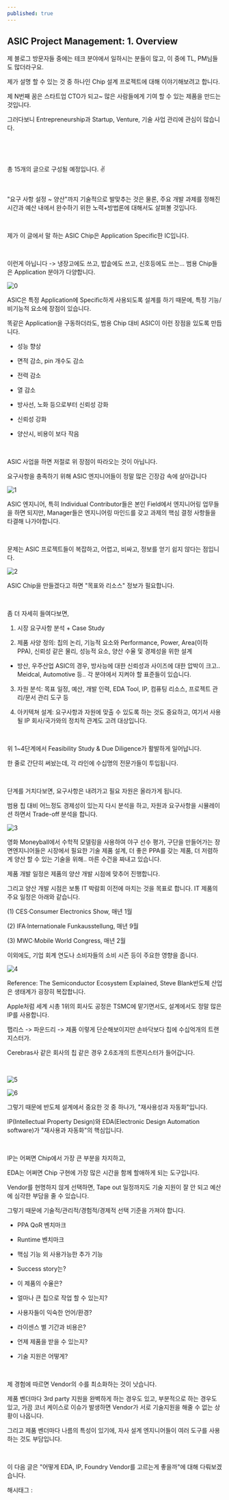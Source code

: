 ```yaml
---
published: true
---
```

## ASIC Project Management: 1. Overview

제 블로그 방문자들 중에는 테크 분야에서 일하시는 분들이 많고, 이 중에 TL, PM님들도 많더라구요.

제가 설명 할 수 있는 것 중 하나인 Chip 설계 프로젝트에 대해 이야기해보려고 합니다.

제 N번째 꿈은 스타트업 CTO가 되고~ 많은 사람들에게 기여 할 수 있는 제품을 만드는 것입니다.

그러다보니 Entrepreneurship과 Startup, Venture, 기술 사업 관리에 관심이 많습니다.

​

​

총 15개의 글으로 구성될 예정입니다. ✌️

​

"요구 사항 설정 ~ 양산"까지 기술적으로 발맞추는 것은 물론, 주요 개발 과제를 정해진 시간과 예산 내에서 완수하기 위한 노력+방법론에 대해서도 살펴볼 것입니다.

​

제가 이 글에서 말 하는 ASIC Chip은 Application Specific한 IC입니다.

​

이런게 아닙니다 -> 냉장고에도 쓰고, 밥솥에도 쓰고, 신호등에도 쓰는... 범용 Chip들은 Application 분야가 다양합니다.

![0](/assets/img/223541400374/0.png)

ASIC은 특정 Application에 Specific하게 사용되도록 설계를 하기 때문에, 특정 기능/비기능적 요소에 장점이 있습니다.

똑같은 Application을 구동하더라도, 범용 Chip 대비 ASIC이 이런 장점을 있도록 만듭니다.

- 성능 향상

- 면적 감소, pin 개수도 감소

- 전력 감소

- 열 감소

- 방사선, 노화 등으로부터 신뢰성 강화

- 신뢰성 강화

- 양산시, 비용이 보다 작음

​

ASIC 사업을 하면 저절로 위 장점이 따라오는 것이 아닙니다.

요구사항을 충족하기 위해 ASIC 엔지니어들이 정말 많은 긴장감 속에 살아갑니다

![1](/assets/img/223541400374/1.png)

ASIC 엔지니어, 특히 Individual Contributor들은 본인 Field에서 엔지니어링 업무들을 하면 되지만, Manager들은 엔지니어링 마인드를 갖고 과제의 핵심 결정 사항들을 타결해 나가야합니다.

​

문제는 ASIC 프로젝트들이 복잡하고, 어렵고, 비싸고, 정보를 얻기 쉽지 않다는 점입니다.

![2](/assets/img/223541400374/2.png)

ASIC Chip을 만들겠다고 하면 "목표와 리소스" 정보가 필요합니다.

​

좀 더 자세히 들여다보면,

1. 시장 요구사항 분석 + Case Study

2. 제품 사양 정의: 칩의 논리, 기능적 요소와 Performance, Power, Area(이하 PPA), 신뢰성 같은 물리, 성능적 요소, 양산 수율 및 경제성을 위한 설계

- 방산, 우주산업 ASIC의 경우, 방사능에 대한 신뢰성과 사이즈에 대한 압박이 크고.. Meidcal, Automotive 등.. 각 분야에서 지켜야 할 표준들이 있습니다.

3. 자원 분석: 목표 일정, 예산, 개발 인력, EDA Tool, IP, 컴퓨팅 리소스, 프로젝트 관리/문서 관리 도구 등

4. 아키텍쳐 설계: 요구사항과 자원에 맞출 수 있도록 하는 것도 중요하고, 여기서 사용될 IP 회사/국가와의 정치적 관계도 고려 대상입니다.

​

위 1~4단계에서 Feasibility Study & Due Diligence가 활발하게 일어납니다.

한 줄로 간단히 써놨는데, 각 라인에 수십명의 전문가들이 투입됩니다.

​

단계를 거치다보면, 요구사항은 내려가고 필요 자원은 올라가게 됩니다.

범용 칩 대비 어느정도 경제성이 있는지 다시 분석을 하고, 자원과 요구사항을 시뮬레이션 하면서 Trade-off 분석을 합니다.

![3](/assets/img/223541400374/3.png)

영화 Moneyball에서 수학적 모델링을 사용하여 야구 선수 평가, 구단을 만들어가는 장면엔지니어들은 시장에서 필요한 기술 제품 설계, 더 좋은 PPA를 갖는 제품, 더 저렴하게 양산 할 수 있는 기술을 위해.. 마른 수건을 짜내고 있습니다.

제품 개발 일정은 제품의 양산 개발 시점에 맞추어 진행합니다.

그리고 양산 개발 시점은 보통 IT 박람회 이전에 마치는 것을 목표로 합니다. IT 제품의 주요 일정은 아래와 같습니다.

(1) CES·Consumer Electronics Show, 매년 1월

(2) IFA·Internationale Funkausstellung, 매년 9월

(3) MWC·Mobile World Congress, 매년 2월

이외에도, 기업 회계 연도나 소비자들의 소비 시즌 등이 주요한 영향을 줍니다.

![4](/assets/img/223541400374/4.png)

Reference: The Semiconductor Ecosystem Explained, Steve Blank반도체 산업은 생태계가 굉장히 복잡합니다.

Apple처럼 세계 시총 1위의 회사도 공정은 TSMC에 맡기면서도, 설계에서도 정말 많은 IP를 사용합니다.

팹리스 -> 파운드리 -> 제품 이렇게 단순해보이지만 손바닥보다 칩에 수십억개의 트랜지스터가.

Cerebras사 같은 회사의 칩 같은 경우 2.6조개의 트랜지스터가 들어갑니다.

​

![5](/assets/img/223541400374/5.png)

![6](/assets/img/223541400374/6.png)

그렇기 때문에 반도체 설계에서 중요한 것 중 하나가, "재사용성과 자동화"입니다.

IP(Intellectual Property Design)와 EDA(Electronic Design Automation software)가 "재사용과 자동화"의 핵심입니다.

​

IP는 어쩌면 Chip에서 가장 큰 부분을 차지하고,

EDA는 어쩌면 Chip 구현에 가장 많은 시간을 함께 할애하게 되는 도구입니다.

Vendor를 현명하지 않게 선택하면, Tape out 일정까지도 기술 지원이 잘 안 되고 예산에 심각한 부담을 줄 수 있습니다.

그렇기 때문에 기술적/관리적/경험적/경제적 선택 기준을 가져야 합니다.

- PPA QoR 벤치마크

- Runtime 벤치마크

- 핵심 기능 외 사용가능한 추가 기능

- Success story는?

- 이 제품의 수율은?

- 얼마나 큰 칩으로 작업 할 수 있는지?

- 사용자들이 익숙한 언어/환경?

- 라이센스 별 기간과 비용은?

- 언제 제품을 받을 수 있는지?

- 기술 지원은 어떻게?

​

제 경험에 따르면 Vendor의 수를 최소화하는 것이 낫습니다.

제품 벤더마다 3rd party 지원을 완벽하게 하는 경우도 있고, 부분적으로 하는 경우도 있고, 가끔 코너 케이스로 이슈가 발생하면 Vendor가 서로 기술지원을 해줄 수 없는 상황이 나옵니다.

그리고 제품 벤더마다 나름의 특성이 있기에, 자사 설계 엔지니어들이 여러 도구를 사용하는 것도 부담입니다.

​

이 다음 글은 "어떻게 EDA, IP, Foundry Vendor를 고르는게 좋을까"에 대해 다뤄보겠습니다.

 해시태그 : 
